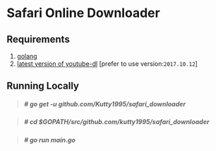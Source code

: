 # Safari Online Downloader

## Requirements

   1. [golang](https://golang.org/)
   2. [latest version of youtube-dl](https://github.com/rg3/youtube-dl) [prefer to use version:`2017.10.12`]

## Running Locally
    
   > #####  # go get -u github.com/Kutty1995/safari_downloader
   
   > #####  # cd $GOPATH/src/github.com/kutty1995/safari_downloader
   
   > #####  # go run main.go
    
